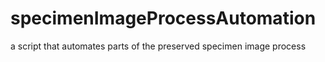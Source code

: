 # specimenImageProcessAutomation
a script that automates parts of the preserved specimen image process
